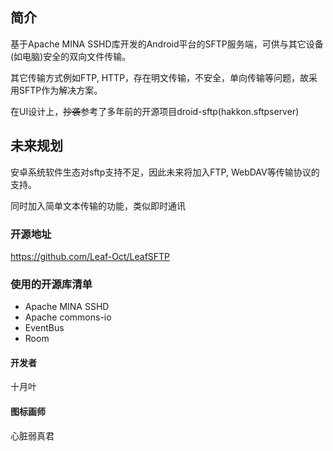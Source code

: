 ## 简介
基于Apache MINA SSHD库开发的Android平台的SFTP服务端，可供与其它设备(如电脑)安全的双向文件传输。

其它传输方式例如FTP, HTTP，存在明文传输，不安全，单向传输等问题，故采用SFTP作为解决方案。

在UI设计上，~~抄袭~~参考了多年前的开源项目droid-sftp(hakkon.sftpserver)

## 未来规划

安卓系统软件生态对sftp支持不足，因此未来将加入FTP, WebDAV等传输协议的支持。

同时加入简单文本传输的功能，类似即时通讯

### 开源地址

https://github.com/Leaf-Oct/LeafSFTP

### 使用的开源库清单

- Apache MINA SSHD
- Apache commons-io
- EventBus
- Room

#### 开发者

十月叶

#### 图标画师

心脏弱真君